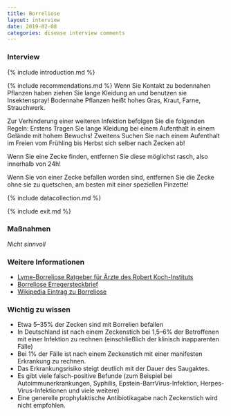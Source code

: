 ```yaml
---
title: Borreliose
layout: interview
date: 2019-02-08
categories: disease interview comments
---
```



### Interview
{% include introduction.md %}

{% include recommendations.md %}
Wenn Sie Kontakt zu bodennahen Pflanzen haben ziehen Sie lange Kleidung an und benutzen sie Insektenspray! Bodennahe Pflanzen heißt hohes Gras, Kraut, Farne, Strauchwerk.

Zur Verhinderung einer weiteren Infektion befolgen Sie die folgenden Regeln: Erstens Tragen Sie lange Kleidung bei einem Aufenthalt in einem Gelände mit hohem Bewuchs! Zweitens Suchen Sie nach einem Aufenthalt im Freien vom Frühling bis Herbst sich selber nach Zecken ab!

Wenn Sie eine Zecke finden, entfernen Sie diese möglichst rasch, also innerhalb von 24h!

Wenn Sie von einer Zecke befallen worden sind, entfernen Sie die Zecke ohne sie zu quetschen, am besten mit einer speziellen Pinzette!

{% include datacollection.md %}

{% include exit.md %}

### Maßnahmen
_Nicht sinnvoll_
### Weitere Informationen

* [Lyme-Borreliose Ratgeber für Ärzte des Robert Koch-Instituts](https://www.rki.de/DE/Content/Infekt/EpidBull/Merkblaetter/Ratgeber_LymeBorreliose.html)
* [Borreliose Erregersteckbrief](https://www.infektionsschutz.de/erregersteckbriefe/borreliose/)
* [Wikipedia Eintrag zu Borreliose](https://de.wikipedia.org/wiki/Borreliose)


### Wichtig zu wissen
* Etwa 5–35% der Zecken sind mit Borrelien befallen
* In Deutschland ist nach einem Zeckenstich bei 1,5–6% der Betroffenen mit einer Infektion zu rechnen (einschließlich der klinisch inapparenten Fälle)
* Bei 1% der Fälle ist nach einem Zeckenstich mit einer manifesten Erkrankung zu rechnen.
* Das Erkrankungsrisiko steigt deutlich mit der Dauer des Saugaktes.
* Es gibt viele falsch-positive Befunde (zum Beispiel bei Autoimmunerkrankungen, Syphilis, Epstein-BarrVirus-Infektion, Herpes-Virus-Infektionen und viele weitere)
* Eine generelle prophylaktische Antibiotikagabe nach Zeckenstich wird nicht empfohlen.

